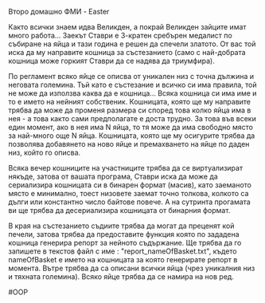 Второ домашно ФМИ - Easter

Както всички знаем идва Великден, а покрай Великден зайците имат много работа... 
Заекът Ставри е 3-кратен сребърен медалист по събиране на яйца и тази година е решен да спечели златото. 
От вас той иска да му направите кошница за състезанието (само с най-добрата кошница може горкият Ставри да се надява да триумфира).

По регламент всяко яйце се описва от уникален низ с точна дължина и неговата големина. 
Тъй като е състезание и всичко си има правила, той не може да използва каква да е кошница... 
Всяка кошница си има име и то е името на нейният собственик. 
Кошницата, която ще му направите трябва да може да променя размера си според това колко яйца има в нея - а това както сами предполагате е доста трудно. 
За това във всеки един момент, ако в нея има N яйца, то тя може да има свободно място за най-много още N яйца. 
Кошницата, която ще му осигурите трябва да позволява добавянето на ново яйце и премахването на яйце по даден низ, който го описва.

Всяка вечер кошниците на участниците трябва да се виртуализират някъде, затова от вашата програма, Ставри иска да може да сериализира кошницата си в бинарен формат (масив), 
като заеманото място е минимално, тоест низовете заемат точно толкова, колкото са дълги или константно число байтове повече. 
А на сутринта прогамата ви ще трябва да десериализира кошницата от бинарния формат.

В края на състезанието съдиите трябва да могат да преценят кой печели, затова трябва да предоставите функция която по зададена кошница генерира репорт за нейното съдържание. 
Ще трябва да го запишете в текстов файл с име : "report_nameOfBasket.txt", където nameOfBasket е името на кошницата за която генерирате репорт в момента. 
Вътре трябва да са описани всички яйца (чрез уникалния низ и тяхната големина). Всяко яйце трябва да се намира на нов ред.


#OOP
